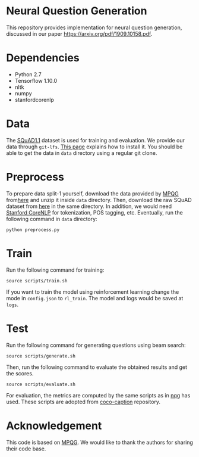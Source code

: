 # Neural Question Generation
This repository provides implementation for neural question generation, discussed in our paper https://arxiv.org/pdf/1909.10158.pdf.

# Dependencies
  - Python 2.7
  - Tensorflow 1.10.0
  - nltk
  - numpy
  - stanfordcorenlp

# Data
The [SQuAD1.1](https://rajpurkar.github.io/SQuAD-explorer/) dataset is used for training and evaluation. We provide our data through `git-lfs`. [This page](https://github.com/git-lfs/git-lfs/wiki/Installation) explains how to install it. You should be able to get the data in `data` directory using a regular git clone.

# Preprocess
To prepare data split-1 yourself, download the data provided by [MPQG](https://github.com/freesunshine0316/MPQG) from[here](https://www.cs.rochester.edu/~lsong10/downloads/nqg_data.tgz) and unzip it inside `data` directory. Then, download the raw SQuAD dataset from [here](https://github.com/xinyadu/nqg/tree/master/data/raw) in the same directory. In addition, we would need [Stanford CoreNLP](http://nlp.stanford.edu/software/stanford-corenlp-full-2018-10-05.zip) for tokenization, POS tagging, etc. Eventually, run the following command in `data` directory:
```
python preprocess.py
```

# Train
Run the following command for training:
```
source scripts/train.sh
```

If you want to train the model using reinforcement learning change the mode in `config.json` to `rl_train`. The model and logs would be saved at `logs`.

# Test
Run the following command for generating questions using beam search:
```
source scripts/generate.sh
```

Then, run the following command to evaluate the obtained results and get the scores.
```
source scripts/evaluate.sh
```

For evaluation, the metrics are computed by the same scripts as in [nqg](https://github.com/xinyadu/nqg) has used. These scripts are adopted from [coco-caption](https://github.com/tylin/coco-caption) repository.

# Acknowledgement
This code is based on [MPQG](https://github.com/freesunshine0316/MPQG). We would like to thank the authors for sharing their code base.